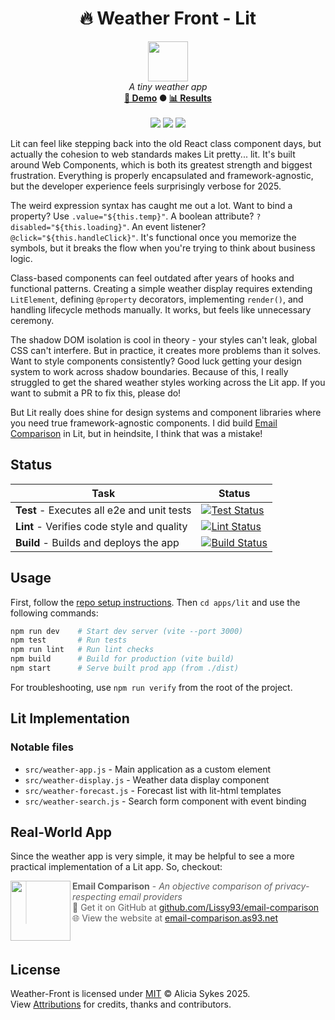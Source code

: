 <!-- start_header -->
<h1 align="center">🔥 Weather Front - Lit</h1>

<p align="center">
  <img width="64" src="https://raw.githubusercontent.com/Lissy93/weather-front/refs/heads/main/assets/favicon.png" /><br>
  <i>A tiny weather app</i>
  <br>
  <b><a href="/">🚀 Demo</a> ● <a href="https://frontend-framework-benchmarks.as93.net">📊 Results</a></b>
  <br><br>
  <img src="https://img.shields.io/badge/Framework-Lit-324fff?logo=lit&logoColor=fff&labelColor=324fff" />
  <img src="https://img.shields.io/badge/License-MIT-AE56FF?logo=googledocs&logoColor=fff&labelColor=8A2BE2" />
  <img src="https://img.shields.io/badge/Author-Lissy93-EA4AAA?logo=githubsponsors&logoColor=fff&labelColor=E31591" />
</p>
<!-- end_header -->

<!-- start_about -->
Lit can feel like stepping back into the old React class component days, but actually the cohesion to web standards makes Lit pretty... lit. It's built around Web Components, which is both its greatest strength and biggest frustration. Everything is properly encapsulated and framework-agnostic, but the developer experience feels surprisingly verbose for 2025.

The weird expression syntax has caught me out a lot. Want to bind a property? Use `.value="${this.temp}"`. A boolean attribute? `?disabled="${this.loading}"`. An event listener? `@click="${this.handleClick}"`. It's functional once you memorize the symbols, but it breaks the flow when you're trying to think about business logic.

Class-based components can feel outdated after years of hooks and functional patterns. Creating a simple weather display requires extending `LitElement`, defining `@property` decorators, implementing `render()`, and handling lifecycle methods manually. It works, but feels like unnecessary ceremony.

The shadow DOM isolation is cool in theory - your styles can't leak, global CSS can't interfere. But in practice, it creates more problems than it solves. Want to style components consistently? Good luck getting your design system to work across shadow boundaries. Because of this, I really struggled to get the shared weather styles working across the Lit app. If you want to submit a PR to fix this, please do!

But Lit really does shine for design systems and component libraries where you need true framework-agnostic components. I did build [Email Comparison](https://email-comparison.as93.net/) in Lit, but in heindsite, I think that was a mistake!
<!-- end_about -->

<!-- start_status -->

## Status

| Task | Status |
|---|---|
| **Test** - Executes all e2e and unit tests | [![Test Status](https://raw.githubusercontent.com/Lissy93/weather-front/refs/heads/badges/test-lit.svg)](https://github.com/Lissy93/weather-front/actions/workflows/test.yml) |
| **Lint** - Verifies code style and quality | [![Lint Status](https://raw.githubusercontent.com/Lissy93/weather-front/refs/heads/badges/lint-lit.svg)](https://github.com/Lissy93/weather-front/actions/workflows/lint.yml) |
| **Build** - Builds and deploys the app | [![Build Status](https://raw.githubusercontent.com/Lissy93/weather-front/refs/heads/badges/build-lit.svg)](https://github.com/Lissy93/weather-front/actions/workflows/build.yml) |

<!-- end_status -->

<!-- start_usage -->

## Usage

First, follow the [repo setup instructions](https://github.com/Lissy93/weather-front?tab=readme-ov-file#usage). Then `cd apps/lit` and use the following commands:

```bash
npm run dev    # Start dev server (vite --port 3000)
npm test       # Run tests
npm run lint   # Run lint checks
npm build      # Build for production (vite build)
npm start      # Serve built prod app (from ./dist)
```

For troubleshooting, use `npm run verify` from the root of the project.

<!-- end_usage -->

## Lit Implementation
<!-- start_framework_specific -->
### Notable files
- `src/weather-app.js` - Main application as a custom element
- `src/weather-display.js` - Weather data display component
- `src/weather-forecast.js` - Forecast list with lit-html templates
- `src/weather-search.js` - Search form component with event binding
<!-- end_framework_specific -->


<!-- start_real_world_app -->

## Real-World App
Since the weather app is very simple, it may be helpful to see a more practical implementation of a Lit app. So, checkout:

<a href="https://github.com/Lissy93/email-comparison"><img align="left" src="https://storage.googleapis.com/as93-screenshots/project-logos/email-comparison.png" width="96"></a>

> **Email Comparison** - _An objective comparison of privacy-respecting email providers_<br>
> 🐙 Get it on GitHub at [github.com/Lissy93/email-comparison](https://github.com/Lissy93/email-comparison)<br>
> 🌐 View the website at [email-comparison.as93.net](https://email-comparison.as93.net/)

<br>
<!-- end_real_world_app -->

<!-- start_license -->

## License

Weather-Front is licensed under [MIT](https://github.com/Lissy93/weather-front/blob/main/LICENSE) © Alicia Sykes 2025.<br>
View [Attributions](https://github.com/Lissy93/weather-front?tab=readme-ov-file#attributions) for credits, thanks and contributors.

<!-- end_license -->
